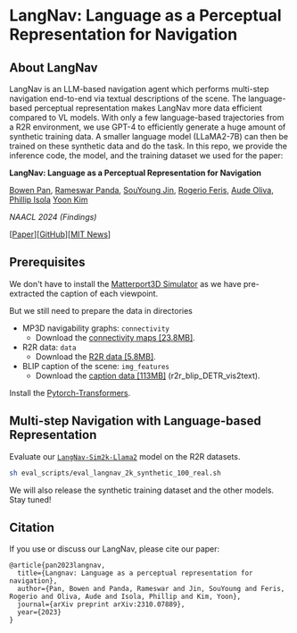 #  LangNav: Language as a Perceptual Representation for Navigation 

## About LangNav
LangNav is an LLM-based navigation agent which performs multi-step navigation end-to-end via textual descriptions of the scene. The language-based perceptual representation makes LangNav more data efficient compared to VL models. With only a few language-based trajectories from a R2R environment, we use GPT-4 to efficiently generate a huge amount of synthetic training data. A smaller language model (LLaMA2-7B) can then be trained on these synthetic data and do the task. In this repo, we provide the inference code, the model, and the training dataset we used for the paper:

**LangNav: Language as a Perceptual Representation for Navigation**

[Bowen Pan](https://people.csail.mit.edu/bpan/), [Rameswar Panda](https://rpand002.github.io/), [SouYoung Jin](https://souyoungjin.github.io/), [Rogerio Feris](https://www.rogerioferis.org/), [Aude Oliva](http://olivalab.mit.edu/), [Phillip Isola](https://web.mit.edu/phillipi/) [Yoon Kim](https://people.csail.mit.edu/yoonkim/)

*NAACL 2024 (Findings)*

[[Paper](https://arxiv.org/pdf/2310.07889)][[GitHub](https://github.com/pbw-Berwin/LangNav)][[MIT News](https://news.mit.edu/2024/researchers-use-large-language-models-to-help-robots-navigate-0612)]

## Prerequisites

We don't have to install the [Matterport3D Simulator](https://github.com/peteanderson80/Matterport3DSimulator) as we have pre-extracted the caption of each viewpoint.

But we still need to prepare the data in directories
- MP3D navigability graphs: `connectivity`
    - Download the [connectivity maps [23.8MB]](https://github.com/peteanderson80/Matterport3DSimulator/tree/master/connectivity).
- R2R data: `data`
    - Download the [R2R data [5.8MB]](https://github.com/peteanderson80/Matterport3DSimulator/tree/master/tasks/R2R/data).
- BLIP caption of the scene: `img_features`
    - Download the [caption data [113MB]](https://drive.google.com/file/d/1X7F48q--15h8cdzA_A5NozHtRJdtJsI8/view?usp=drive_link) (r2r_blip_DETR_vis2text).


Install the [Pytorch-Transformers](https://github.com/huggingface/transformers).

## Multi-step Navigation with Language-based Representation

Evaluate our [`LangNav-Sim2k-Llama2`](https://huggingface.co/bpan/LangNav-Sim2k-Llama2) model on the R2R datasets.
```bash
sh eval_scripts/eval_langnav_2k_synthetic_100_real.sh
```
We will also release the synthetic training dataset and the other models. Stay tuned!

## Citation
If you use or discuss our LangNav, please cite our paper:
```
@article{pan2023langnav,
  title={Langnav: Language as a perceptual representation for navigation},
  author={Pan, Bowen and Panda, Rameswar and Jin, SouYoung and Feris, Rogerio and Oliva, Aude and Isola, Phillip and Kim, Yoon},
  journal={arXiv preprint arXiv:2310.07889},
  year={2023}
}
```